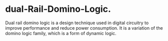 # dual-Rail-Domino-Logic.
Dual rail domino logic is a design technique used in digital circuitry to improve performance and reduce power consumption. It is a variation of the domino logic family, which is a form of dynamic logic. 
